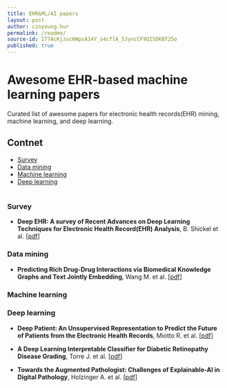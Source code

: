 ```yaml
---
title: EHR&ML/AI papers
layout: post
author: cinyoung.hur
permalink: /readme/
source-id: 1T7AcKjzuc6WpsA14Y_s4cflA_5JyncCF9QISDKBf25o
published: true
---
```

# Awesome EHR-based machine learning papersCurated list of awesome papers for electronic health records(EHR) mining, machine learning, and deep learning.## Contnet- [Survey](#survey)- [Data mining](#data-mining)- [Machine learning](#machine-learning)- [Deep learning](#deep-learning)#### Survey- **Deep EHR: A survey of Recent Advances on Deep Learning Techniques for Electronic Health Record(EHR) Analysis**, B. Shickel et al. [[pdf](https://arxiv.org/pdf/1706.03446.pdf)]### Data mining- **Predicting Rich Drug-Drug Interactions via Biomedical Knowledge Graphs and Text Jointly Embedding**, Wang M. et al. [[pdf](https://arxiv.org/pdf/1712.08875)]### Machine learning### Deep learning- **Deep Patient: An Unsupervised Representation to Predict the Future of Patients from the Electronic Health Records**, Miotto R. et al. [[pdf](https://www.ncbi.nlm.nih.gov/pmc/articles/PMC4869115/pdf/srep26094.pdf)]

- **A Deep Learning Interpretable Classifier for Diabetic Retinopathy Disease Grading**, Torre J. et al. [[pdf](https://arxiv.org/pdf/1712.08107)]

- **Towards the Augmented Pathologist: Challenges of Explainable-AI in Digital Pathology**, Holzinger A. et al. [[pdf](https://arxiv.org/pdf/1712.06657)]

